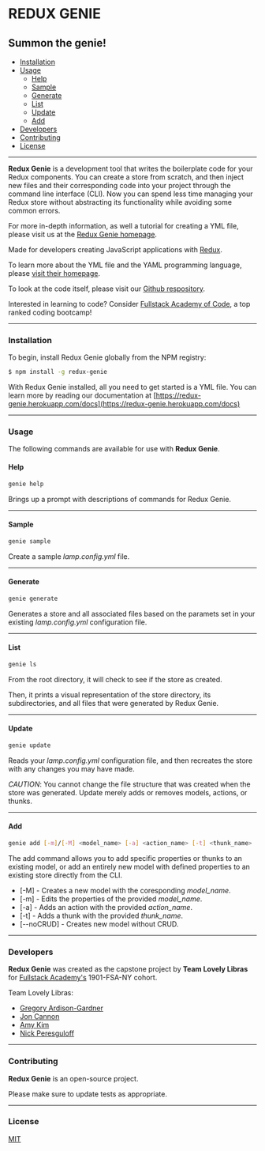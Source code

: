 # REDUX GENIE

## Summon the genie!

- [Installation](#Installation)
- [Usage](#Usage)
  - [Help](#Help)
  - [Sample](#Sample)
  - [Generate](#Generate)
  - [List](#List)
  - [Update](#Update)
  - [Add](#Add)
- [Developers](#Developers)
- [Contributing](#Contributing)
- [License](#License)

---

**Redux Genie** is a development tool that writes the boilerplate code for your Redux components. You can create a store from scratch, and then inject new files and their corresponding code into your project through the command line interface (CLI). Now you can spend less time managing your Redux store without abstracting its functionality while avoiding some common errors.

For more in-depth information, as well a tutorial for creating a YML file, please visit us at the [Redux Genie homepage](https://redux-genie.herokuapp.com/).

Made for developers creating JavaScript applications with [Redux](https://redux.js.org/).

To learn more about the YML file and the YAML programming language, please [visit their homepage](https://yaml.org/).

To look at the code itself, please visit our [Github respository](https://github.com/lovely-libras/redux-genie).

Interested in learning to code? Consider [Fullstack Academy of Code](https://www.fullstackacademy.com/), a top ranked coding bootcamp!

---

### Installation

To begin, install Redux Genie globally from the NPM registry:

```bash
$ npm install -g redux-genie
```

With Redux Genie installed, all you need to get started is a YML file. You can learn more by reading our documentation at [https://redux-genie.herokuapp.com/docs](https://redux-genie.herokuapp.com/docs)

---

### Usage

The following commands are available for use with **Redux Genie**.

#### Help

```bash
genie help
```

Brings up a prompt with descriptions of commands for Redux Genie.

---

#### Sample

```bash
genie sample
```

Create a sample _lamp.config.yml_ file.

---

#### Generate

```bash
genie generate
```

Generates a store and all associated files based on the paramets set in your existing _lamp.config.yml_ configuration file.

---

#### List

```bash
genie ls
```

From the root directory, it will check to see if the store as created.

Then, it prints a visual representation of the store directory, its subdirectories, and all files that were generated by Redux Genie.

---

#### Update

```bash
genie update
```

Reads your _lamp.config.yml_ configuration file, and then recreates the store with any changes you may have made.

_CAUTION_: You cannot change the file structure that was created when the store was generated. Update merely adds or removes models, actions, or thunks.

---

#### Add

```bash
genie add [-m]/[-M] <model_name> [-a] <action_name> [-t] <thunk_name>
```

The add command allows you to add specific properties or thunks to an existing model, or add an entirely new model with defined properties to an existing store directly from the CLI.

- [-M] - Creates a new model with the coresponding _model_name_.
- [-m] - Edits the properties of the provided _model_name_.
- [-a] - Adds an action with the provided _action_name_.
- [-t] - Adds a thunk with the provided _thunk_name_.
- [--noCRUD] - Creates new model without CRUD.

---

### Developers

**Redux Genie** was created as the capstone project by **Team Lovely Libras** for [Fullstack Academy's](https://www.fullstackacademy.com/) 1901-FSA-NY cohort.

Team Lovely Libras:

- [Gregory Ardison-Gardner](https://www.linkedin.com/in/ardison-gardner/)
- [Jon Cannon](https://www.linkedin.com/in/jonathan-cannon-62675683/)
- [Amy Kim](https://www.linkedin.com/in/amyarimkim/)
- [Nick Peresguloff](https://www.linkedin.com/in/nicholas-pereslugoff/)

---

### Contributing

**Redux Genie** is an open-source project.

Please make sure to update tests as appropriate.

---

### License

[MIT](https://choosealicense.com/licenses/mit/)
